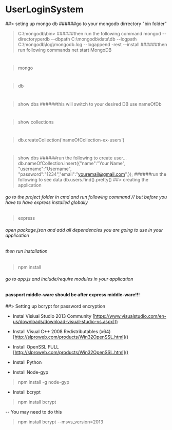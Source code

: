 # UserLoginSystem
##> seting up mongo db
######go to your mongodb dirrectory "bin folder"
>C:\mongodb\bin> 
######then run the following command
>mongod --directoryperdb --dbpath C:\mongodb\data\db --logpath C:\mongodb\log\mongodb.log --logappend -rest --install
######then run following commands
>net start MongoDB
#
>mongo
#
>db
#
>show dbs
######this will switch to your desired DB
>use nameOfDb
#
>show collections
#
>db.createCollection('nameOfCollection-ex-users')
#
>show dbs
######run the following to create user...
>db.nameOfCollection.insert({"name":"Your Name", "username":"Username", "password":"1234","email":"youremail@gmail.com",});
######run the following to see data
>db.users.find().pretty()
##> creating the application
###### go to the project folder in cmd and run following command // but before you have to have express installed globally
> express
###### open package.json and add all dependencies you are going to use in your application
###### then run installation
>npm install
###### go to app.js and include/require modules in your application
#### passport middle-ware should be after express middle-ware!!! 
##> Setting up bcrypt for password encryption 
- Instal Visiual Studio 2013 Community
[https://www.visualstudio.com/en-us/downloads/download-visual-studio-vs.aspx]()

- Install Visual C++ 2008 Redistributables (x64)
[http://slproweb.com/products/Win32OpenSSL.html]()

- Install OpenSSL FULL
[http://slproweb.com/products/Win32OpenSSL.html]()

- Install Python

- Install Node-gyp
>npm install -g node-gyp

- Install bcrypt
>npm install bcrypt

-- You may need to do this
>npm install bcrypt --msvs_version=2013